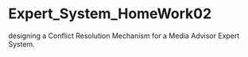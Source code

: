 # Expert_System_HomeWork02
designing a Conflict Resolution Mechanism for a Media Advisor Expert System. 
